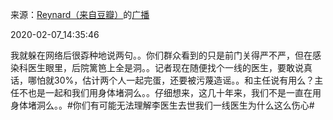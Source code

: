 来源：[Reynard（来自豆瓣）](https://www.douban.com/people/2367590/)的[广播](https://www.douban.com/people/2367590/status/2795983625/)


2020-02-07_14:35:46


我就躲在网络后很孬种地说两句。。你们群众看到的只是前门关得严不严，但在感染科医生眼里，后院篱笆上全是洞。。记者现在随便找个一线的医生，要敢说真话，哪怕就30%，估计两个人一起完蛋，还要被污蔑造谣。。和主任说有用么？主任不也是一起和我们用身体堵洞么。。仔细想来，这几十年来，我们不是一直在用身体堵洞么。。&#35;你们有可能无法理解李医生去世我们一线医生为什么这么伤心&#35;

